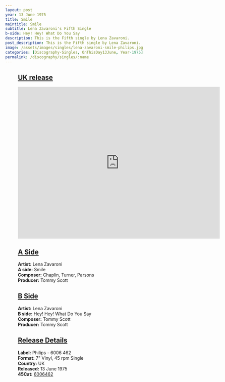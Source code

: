 ```yaml
---
layout: post
year: 13 June 1975
title: Smile
maintitle: Smile
subtitle: Lena Zavaroni's Fifth Single
b-side: Hey! Hey! What Do You Say
description: This is the Fifth single by Lena Zavaroni.
post_description: This is the Fifth single by Lena Zavaroni.
image: /assets/images/singles/lena-zavaroni-smile-philips.jpg
categories: [Discography-Singles, OnThisDay13June, Year-1975]
permalink: /discography/singles/:name
---
```


<figure class="fig3">
<div class="CardLayout">
<div class="CardItem">
<h2 id="infobox1" class="infobox"><a href="#infobox1">UK release</a></h2>
<div class="CardItem split">
<div class="responsive-video"><iframe width="640px" height="480px" src="https://www.youtube.com/embed/?playlist=h4agufuuabE,7iOTN0L3EjE&rel=0&showinfo=1" frameborder="0" allowfullscreen=""></iframe></div>
</div></div></div>
</figure>

<figure class="fig1">
<div class="CardLayout">
<div class="CardItem">
<h2 id="infobox2" class="infobox"><a href="#infobox2">A Side</a></h2>
<div class="CardItem split">
 <div class="CardItem"><strong>Artist:</strong> Lena Zavaroni</div>
 <div class="CardItem"><strong>A side:</strong> Smile</div>
 <div class="CardItem"><strong>Composer:</strong> Chaplin, Turner, Parsons</div>
 <div class="CardItem"><strong>Producer:</strong> Tommy Scott</div>
</div></div></div>
</figure>

<figure class="fig2">
<div class="CardLayout">
<div class="CardItem">
<h2 id="infobox3" class="infobox"><a href="#infobox3">B Side</a></h2>
<div class="CardItem split">
 <div class="CardItem"><strong>Artist:</strong> Lena Zavaroni</div>
 <div class="CardItem"><strong>B side:</strong> Hey! Hey! What Do You Say</div>
 <div class="CardItem"><strong>Composer:</strong> Tommy Scott</div>
 <div class="CardItem"><strong>Producer:</strong> Tommy Scott</div>
</div></div></div>
</figure>

<figure class="fig3">
<div class="CardLayout">
<div class="CardItem">
<h2 id="infobox4" class="infobox"><a href="#infobox4">Release Details</a></h2>
<div class="CardItem split">
 <div class="CardItem"><strong>Label:</strong> Philips - 6006 462</div>
 <div class="CardItem"><strong>Format:</strong> 7" Vinyl, 45 rpm Single</div>
 <div class="CardItem"><strong>Country:</strong> UK</div>
 <div class="CardItem"><strong>Released:</strong> 13 June 1975</div>
 <div class="CardItem"><strong>45Cat:</strong> <a class="external-link" href="http://www.45cat.com/record/6006462">6006462</a></div>
</div></div></div>
</figure>

